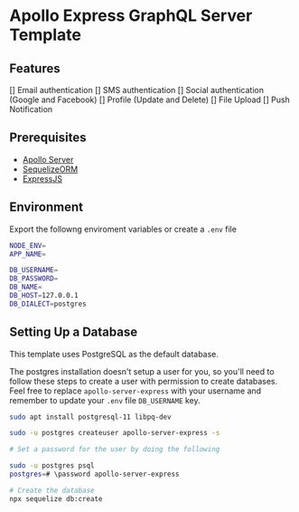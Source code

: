 # Apollo Express GraphQL Server Template

## Features

[] Email authentication
[] SMS authentication
[] Social authentication (Google and Facebook)
[] Profile (Update and Delete)
[] File Upload
[] Push Notification

## Prerequisites

- [Apollo Server](https://www.apollographql.com/docs/apollo-server/)
- [SequelizeORM](https://sequelize.org/master/manual/migrations.html)
- [ExpressJS](https://expressjs.com/)

## Environment

Export the followng enviroment variables or create a `.env` file

```sh
NODE_ENV=
APP_NAME=

DB_USERNAME=
DB_PASSWORD=
DB_NAME=
DB_HOST=127.0.0.1
DB_DIALECT=postgres
```

## Setting Up a Database

This template uses PostgreSQL as the default database.

The postgres installation doesn't setup a user for you, so you'll need to follow these steps to create a user with permission to create databases. Feel free to replace `apollo-server-express` with your username and remember to update your `.env` file `DB_USERNAME` key.

```sh
sudo apt install postgresql-11 libpq-dev

sudo -u postgres createuser apollo-server-express -s

# Set a password for the user by doing the following

sudo -u postgres psql
postgres=# \password apollo-server-express

# Create the database
npx sequelize db:create
```
